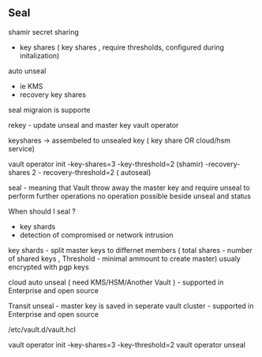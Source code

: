 ## Seal 
shamir secret sharing 
- key shares 
( key shares , require thresholds, configured during initalization)

auto unseal 
- ie KMS
- recovery key shares 

seal migraion is supporte 

rekey - update unseal and master key
vault operator 


keyshares -> assembeled to unsealed key ( key share OR cloud/hsm service) 

vault operator init 
-key-shares=3  -key-threshold=2  (shamir)
-recovery-shares 2 - recovery-threshold=2 ( autoseal)


seal - meaning that Vault throw away the master key and require unseal to perform further operations 
no operation possible  beside unseal and status 

When should I seal ?
- key shards
- detection of compromised or network intrusion 

key shards - split master keys to differnet members  ( total shares - number of shared keys , Threshold - minimal ammount to create master)
usualy encrypted with pgp keys 

cloud auto unseal ( need KMS/HSM/Another Vault ) - supported in  Enterprise and open source

Transit unseal - master key is saved in seperate vault cluster - supported in  Enterprise and open source


/etc/vault.d/vault.hcl

vault operator init -key-shares=3 -key-threshold=2
vault operator unseal

